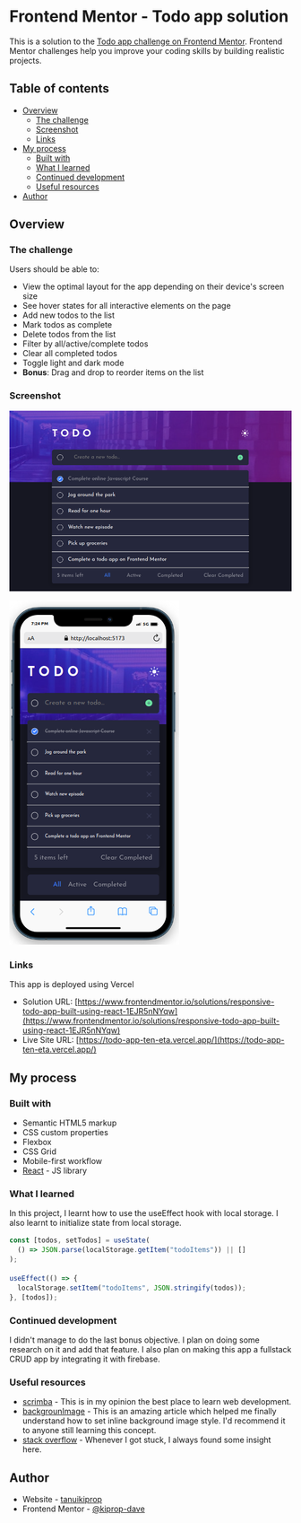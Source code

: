 # Frontend Mentor - Todo app solution

This is a solution to the [Todo app challenge on Frontend Mentor](https://www.frontendmentor.io/challenges/todo-app-Su1_KokOW). Frontend Mentor challenges help you improve your coding skills by building realistic projects.

## Table of contents

- [Overview](#overview)
  - [The challenge](#the-challenge)
  - [Screenshot](#screenshot)
  - [Links](#links)
- [My process](#my-process)
  - [Built with](#built-with)
  - [What I learned](#what-i-learned)
  - [Continued development](#continued-development)
  - [Useful resources](#useful-resources)
- [Author](#author)

## Overview

### The challenge

Users should be able to:

- View the optimal layout for the app depending on their device's screen size
- See hover states for all interactive elements on the page
- Add new todos to the list
- Mark todos as complete
- Delete todos from the list
- Filter by all/active/complete todos
- Clear all completed todos
- Toggle light and dark mode
- **Bonus**: Drag and drop to reorder items on the list

### Screenshot

![](./screenshots/desktop.png)

![](./screenshots/mobile.png)

### Links

This app is deployed using Vercel

- Solution URL: [https://www.frontendmentor.io/solutions/responsive-todo-app-built-using-react-1EJR5nNYqw](https://www.frontendmentor.io/solutions/responsive-todo-app-built-using-react-1EJR5nNYqw)
- Live Site URL: [https://todo-app-ten-eta.vercel.app/](https://todo-app-ten-eta.vercel.app/)

## My process

### Built with

- Semantic HTML5 markup
- CSS custom properties
- Flexbox
- CSS Grid
- Mobile-first workflow
- [React](https://reactjs.org/) - JS library

### What I learned

In this project, I learnt how to use the useEffect hook with local storage. I also learnt to initialize state from local storage.

```js
const [todos, setTodos] = useState(
  () => JSON.parse(localStorage.getItem("todoItems")) || []
);

useEffect(() => {
  localStorage.setItem("todoItems", JSON.stringify(todos));
}, [todos]);
```

### Continued development

I didn't manage to do the last bonus objective. I plan on doing some research on it and add that feature. I also plan on making this app a fullstack CRUD app by integrating it with firebase.

### Useful resources

- [scrimba](https://www.scrimba.com) - This is in my opinion the best place to learn web development.
- [backgrounImage](https://www.freecodecamp.org/news/react-background-image-tutorial-how-to-set-backgroundimage-with-inline-css-style/) - This is an amazing article which helped me finally understand how to set inline background image style. I'd recommend it to anyone still learning this concept.
- [stack overflow](https://stackoverflow.com/) - Whenever I got stuck, I always found some insight here.

## Author

- Website - [tanuikiprop](https://www.tanuikiprop.gq/)
- Frontend Mentor - [@kiprop-dave](https://www.frontendmentor.io/profile/kiprop-dave)
